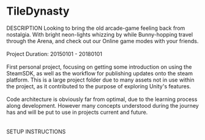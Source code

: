 # TileDynasty
DESCRIPTION Looking to bring the old arcade-game feeling back from nostalgia. With bright neon-lights whizzing by while Bunny-hopping travel through the Arena, and check out our Online game modes with your friends.
<br><br>
Project Duration: 20150101 - 20180101
<br><br>
First personal project, focusing on getting some introduction on using the SteamSDK, as well as the workflow for publishing updates onto the steam platform. This is a large project folder due to many assets not in use within the project, as it contributed to the purpose of exploring Unity's features.
<br><br>
Code architecture is obviously far from optimal, due to the learning process along development. However many concepts understood during the journey has and will be put to use in projects current and future.
<br><br><br>
SETUP INSTRUCTIONS
<br><br>
